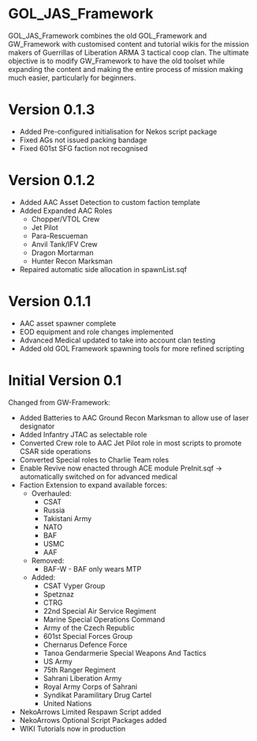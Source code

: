 # GOL_JAS_Framework
GOL_JAS_Framework combines the old GOL_Framework and GW_Framework with customised content and tutorial wikis for the mission makers of Guerrillas of Liberation ARMA 3 tactical coop clan. The ultimate objective is to modify GW_Framework to have the old toolset while expanding the content and making the entire process of mission making much easier, particularly for beginners.

# Version 0.1.3
* Added Pre-configured initialisation for Nekos script package
* Fixed AGs not issued packing bandage
* Fixed 601st SFG faction not recognised

# Version 0.1.2
* Added AAC Asset Detection to custom faction template
* Added Expanded AAC Roles
  * Chopper/VTOL Crew
  * Jet Pilot
  * Para-Rescueman
  * Anvil Tank/IFV Crew
  * Dragon Mortarman
  * Hunter Recon Marksman
* Repaired automatic side allocation in spawnList.sqf

# Version 0.1.1
* AAC asset spawner complete
* EOD equipment and role changes implemented
* Advanced Medical updated to take into account clan testing
* Added old GOL Framework spawning tools for more refined scripting

# Initial Version 0.1
Changed from GW-Framework:
* Added Batteries to AAC Ground Recon Marksman to allow use of laser designator
* Added Infantry JTAC as selectable role
* Converted Crew role to AAC Jet Pilot role in most scripts to promote CSAR side operations
* Converted Special roles to Charlie Team roles
* Enable Revive now enacted through ACE module PreInit.sqf -> automatically switched on for advanced medical
* Faction Extension to expand available forces:
  * Overhauled:
	  * CSAT
	  * Russia
	  * Takistani Army
	  * NATO
	  * BAF
	  * USMC
	  * AAF
  * Removed:
	  * BAF-W - BAF only wears MTP
  * Added:
	  * CSAT Vyper Group
	  * Spetznaz
	  * CTRG
	  * 22nd Special Air Service Regiment
	  * Marine Special Operations Command
	  * Army of the Czech Republic
	  * 601st Special Forces Group
	  * Chernarus Defence Force
	  * Tanoa Gendarmerie Special Weapons And Tactics
	  * US Army
	  * 75th Ranger Regiment
	  * Sahrani Liberation Army
	  * Royal Army Corps of Sahrani
	  * Syndikat Paramilitary Drug Cartel
	  * United Nations
* NekoArrows Limited Respawn Script added
* NekoArrows Optional Script Packages added
* WIKI Tutorials now in production
